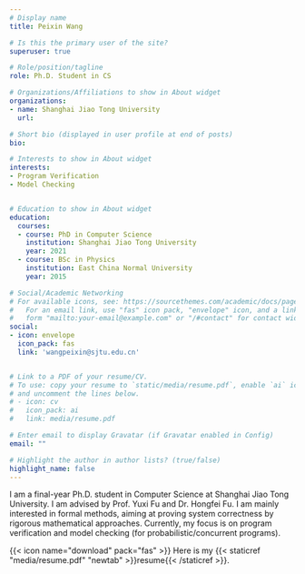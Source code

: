 ```yaml
---
# Display name
title: Peixin Wang

# Is this the primary user of the site?
superuser: true

# Role/position/tagline
role: Ph.D. Student in CS

# Organizations/Affiliations to show in About widget
organizations:
- name: Shanghai Jiao Tong University
  url: 

# Short bio (displayed in user profile at end of posts)
bio: 

# Interests to show in About widget
interests:
- Program Verification
- Model Checking


# Education to show in About widget
education:
  courses:
  - course: PhD in Computer Science
    institution: Shanghai Jiao Tong University
    year: 2021
  - course: BSc in Physics
    institution: East China Normal University
    year: 2015

# Social/Academic Networking
# For available icons, see: https://sourcethemes.com/academic/docs/page-builder/#icons
#   For an email link, use "fas" icon pack, "envelope" icon, and a link in the
#   form "mailto:your-email@example.com" or "/#contact" for contact widget.
social:
- icon: envelope
  icon_pack: fas
  link: 'wangpeixin@sjtu.edu.cn'


# Link to a PDF of your resume/CV.
# To use: copy your resume to `static/media/resume.pdf`, enable `ai` icons in `params.toml`, 
# and uncomment the lines below.
# - icon: cv
#   icon_pack: ai
#   link: media/resume.pdf

# Enter email to display Gravatar (if Gravatar enabled in Config)
email: ""

# Highlight the author in author lists? (true/false)
highlight_name: false
---
```


I am a final-year Ph.D. student in Computer Science at Shanghai Jiao Tong University. I am advised by Prof. Yuxi Fu and Dr. Hongfei Fu. I am mainly interested in formal methods, aiming at proving system correctness by rigorous mathematical approaches. Currently, my focus is on program verification and model checking (for probabilistic/concurrent programs).


{{< icon name="download" pack="fas" >}} Here is my {{< staticref "media/resume.pdf" "newtab" >}}resume{{< /staticref >}}.
